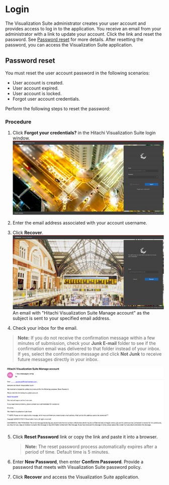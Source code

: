 # Login

The Visualization Suite administrator creates your user account and provides access to log in
to the application.
You receive an email from your administrator with a link to update your account. Click the link
and reset the password. See [Password reset](#password-reset) for more details.
After resetting the password, you can access the Visualization Suite application.

## Password reset

You must reset the user account password in the following scenarios:

- User account is created.
- User account expired.
- User account is locked.
- Forgot user account credentials.<p>

Perform the following steps to reset the password:

### Procedure

1. Click **Forgot your credentials?** in the Hitachi Visualization Suite login window.<br>![](../assets/images/Forgotyourcredentials.png)<br>

2. Enter the email address associated with your account username.

3. Click **Recover**.<br>![](../assets/images/Recover.png)<br>An email with "Hitachi Visualization Suite Manage account" as the subject is sent to your
   specified email address.

4.  Check your inbox for the email.<br>

   > **Note:** If you do not receive the confirmation message within a few minutes
   > of submission, check your **Junk E-mail** folder to see if the confirmation
   > email was delivered to that folder instead of your inbox. If yes, select the
   > confirmation message and click **Not Junk** to receive future messages
   > directly in your inbox.

   ![email](../assets/images/manageaccountemail.png)

5. Click **Reset Password** link or copy the link and paste it into a browser.<br>

   > **Note:** The reset password process automatically expires after a period of
   > time. Default time is 5 minutes.

6. Enter **New Password**, then enter **Confirm Password**. Provide a password that meets
      with Visualization Suite password policy.

7. Click **Recover** and access the Visualization Suite application.
